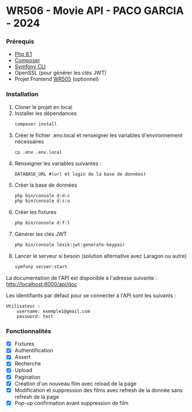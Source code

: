 
# WR506 - Movie API - PACO GARCIA - 2024

### Prérequis

- [Php 8.1](https://www.php.net/downloads)
- [Composer](https://getcomposer.org/download/)
- [Symfony CLI](https://symfony.com/download)
- OpenSSL (pour générer les clés JWT)
- Projet Frontend [WR505](https://github.com/GarciaPaco/S5VueJSTD2) (optionnel)

### Installation

1. Cloner le projet en local
2. Installer les dépendances
    ```bash
    composer install
    ```
3. Créer le fichier .env.local et renseigner les variables d'environnement nécessaires
    ```bash
    cp .env .env.local
    ```
4. Renseigner les variables suivantes :
    ```dotenv
    DATABASE_URL #(url et login de la base de données)
    ```
5. Créer la base de données
    ```bash
    php bin/console d:d:c
    php bin/console d:s:u
    ```
6. Créer les fixtures
    ```bash
    php bin/console d:f:l
    ```
7. Générer les clés JWT
    ```bash
    php bin/console lexik:jwt:generate-keypair
    ```
8. Lancer le serveur si besoin (solution alternative avec Laragon ou autre)
    ```bash
    symfony server:start
    ```

La documentation de l'API est disponible à l'adresse suivante : [http://localhost:8000/api/doc](http://localhost:8000/api/docs)

Les identifiants par défaut pour se connecter à l'API sont les suivants :

```
Utilisateur :
    username: exemple1@gmail.com
    password: test

```

### Fonctionnalités

- [x] Fixtures
- [x] Authentification
- [x] Assert
- [x] Recherche
- [x] Upload
- [x] Pagination
- [x] Création d'un nouveau film avec reload de la page
- [x] Modification et suppression des films avec refresh de la donnée sans refresh de la page
- [x] Pop-up confirmation avant suppression de film